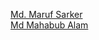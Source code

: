 [Md. Maruf Sarker](https://github.com/mdmarufsarker/)
<br>
[Md Mahabub Alam](https://github.com/0xMahabub/)

